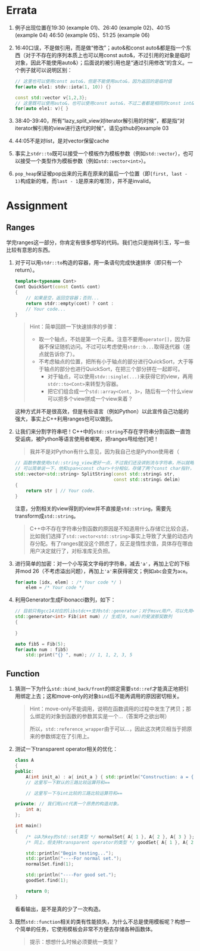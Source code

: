 # Errata
1. 例子出现位置在19:30 (example 01)、26:40 (example 02)、40:15 (example 04) 46:50 (example 05)、51:25 (example 06)

2. 16:40口误，不是做引用，而是做“修改”；auto&和const auto&都是指一个东西（对于不存在的序列本质上也可以用const auto&，不过引用的对象是临时对象，因此不能使用auto&）；后面说的被引用也是“通过引用修改”的含义。一个例子就可以说明区别：
    ```c++
    // 这里也可以使用const auto&，但是不能使用auto&，因为返回的是临时值
    for(auto ele1: stdv::iota(1, 10)) {}
    
    const std::vector v{1,2,3};
    // 这里既可以使用auto&，也可以使用const auto&，不过二者都是相同的const int&，因为面对的是非临时的只读对象
    for(auto ele1: v){ }
    ```

3. 38:40-39:40，所有“lazy_split_view对iterator解引用的时候”，都是指“对iterator解引用的view进行迭代的时候”，请见github的example 03

4. 44:05不是对list，是对vector保留cache

5. 事实上`stdr::to`既可以接受一个模板作为模板参数（例如`std::vector`），也可以接受一个类型作为模板参数（例如`std::vector<int>`）。

6. `pop_heap`保证被pop出来的元素在原来的最后一个位置（即`[first, last - 1)`构成新的堆，而`last - 1`是原来的堆顶），并不是invalid。

# Assignment

## Ranges
学完ranges这一部分，你肯定有很多想写的代码。我们也只是抛砖引玉，写一些比较有意思的东西。

1. 对于可以用`stdr::to`构造的容器，用一条语句完成快速排序（即只有一个return）。

   ```c++
   template<typename Cont>
   Cont QuickSort(const Cont& cont)
   {
       // 如果是空，返回空容器；否则...
       return stdr::empty(cont) ? cont :
       // Your code...
   }
   ```

   > Hint：简单回顾一下快速排序的步骤：
   >
   > + 取一个轴点，不妨是第一个元素。注意不要用`operator[]`，因为容器不保证随机访问。不过可以考虑使用`stdr::b...`取得迭代器（差点就告诉你了）。
   > + 不考虑轴点的位置，把所有小于轴点的部分进行QuickSort，大于等于轴点的部分也进行QuickSort，在把三个部分拼在一起即可。
   >   + 对于轴点，可以使用`stdv::single(...)`来获得它的view，再用`stdr::to<Cont>`来转型为容器。
   >   + 把它们组合成一个`std::array<Cont, 3>`，随后有一个什么view可以把多个view拼成一个view来着？

   这种方式并不是很高效，但是有些语言（例如Python）以此宣传自己功能的强大，事实上C++利用ranges也可以做到。

2. 让我们来分割字符串吧！C++中的`std::string`不存在字符串分割函数一直饱受诟病，被Python等语言使用者嘲笑，把ranges甩给他们吧！

   > 我并不是对Python有什么意见，因为我自己也是Python使用者（

   ```c++
   // 函数参数使用std::string_view更好一点，不过我们还没讲到流与字符串，所以就略过了。
   // 可以简单说一下，他和span<const char>十分相似，存储了两个const char指针，代表了一段字符范围。
   std::vector<std::string> SplitString(const std::string& str, 
                                        const std::string& delim)
   {
       return str | // Your code.
   }
   ```

   注意，分割相关的view得到的view并不直接是`std::string`，需要先transform成`std::string`。

   > C++中不存在字符串分割函数的原因是不知道用什么存储它比较合适，比如我们选择了`std::vector<std::string>`事实上导致了大量的动态内存分配。有了ranges就没这个顾虑了，反正是惰性求值，具体存在哪由用户决定就行了，对标准库无负担。

3. 进行简单的加密：对一个小写英文字母的字符串，减去`'a'`，再加上它的下标并mod 26（不考虑溢出问题），再加上`'a'`来获得密文；例如`abc`会变为`ace`。

   ```c++
   for(auto [idx, elem] : /* Your code */ )
       elem = /* Your code */
   ```

4. 利用Generator生成Fibonacci数列，如下：

   ```c++
   // 目前只有gcc14对应的libstdc++支持std::generator；对于msvc用户，可以先用<experimental/generator>中的std::experimental::generator.
   std::generator<int> Fib(int num) // 生成[0, num)的斐波那契数列
   {
       
   }
   
   auto fib5 = Fib(5);
   for(auto num : fib5)
       std::print("{} ", num); // 1, 1, 2, 3, 5
   ```


## Function

1. 猜测一下为什么`std::bind_back/front`的绑定需要`std::ref`才能真正地把引用绑定上去；这和move-only的对象`bind`后不能再调用的原因密切相关。

   > Hint：move-only不能调用，说明在函数调用的过程中发生了拷贝；那么绑定的对象到函数的参数其实是一个...（答案呼之欲出啊）
   >
   > 所以，`std::reference_wrapper`由于可以...，因此这次拷贝相当于把原来的参数绑定在了引用上。

2. 测试一下transparent operator相关的优化：

   ```c++
   class A
   {
   public:
       A(int init_a) : a{ init_a } { std::println("Construction: a = {}", a); }
       // 这里写一下默认的三路比较运算符和==
   
       // 这里写一下与int比较的三路比较运算符和==
   
   private: // 我们用int代表一个昂贵的构造对象。
       int a;
   };
   
   int main()
   {
       /* 以A为key的std::set类型 */ normalSet{ A{ 1 }, A{ 2 }, A{ 3 } };
       /* 同上，但支持transparent operator的类型 */ goodSet{ A{ 1 }, A{ 2 }, A{ 3 } };
   
       std::println("Begin testing...");
       std::println("----For normal set.");
       normalSet.find(1);
   
       std::println("----For good set.");
       goodSet.find(1);
   
       return 0;
   }
   ```

   看看输出，是不是真的少了一次构造。

3. 既然`std::function`相关的类有性能损失，为什么不总是使用模板呢？构想一个简单的任务，它使用模板会非常不方便去存储各种函数体。

   > 提示：想想什么时候必须要统一类型？
